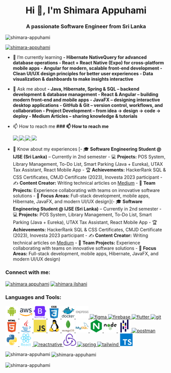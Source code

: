 <h1 align="center">Hi 👋, I'm Shimara Appuhami</h1>
<h3 align="center">A passionate Software Engineer from Sri Lanka</h3>

<p align="left"> <img src="https://komarev.com/ghpvc/?username=shimara-appuhami&label=Profile%20views&color=0e75b6&style=flat" alt="shimara-appuhami" /> </p>

<p align="left"> <a href="https://github.com/ryo-ma/github-profile-trophy"><img src="https://github-profile-trophy.vercel.app/?username=shimara-appuhami" alt="shimara-appuhami" /></a> </p>

- 🌱 I’m currently learning **- **Hibernate NativeQuery** for advanced database operations - **React + React Native (Expo)** for cross-platform mobile apps - **Angular** for modern, scalable front-end development - **Clean UI/UX design principles** for better user experiences - **Data visualization & dashboards** to make insights interactive**

- 💬 Ask me about **- **Java, Hibernate, Spring & SQL** – backend development & database management - **React & Angular** – building modern front-end and mobile apps - **JavaFX** – designing interactive desktop applications - **GitHub & Git** – version control, workflows, and collaboration - **Project Development** – from idea → design → code → deploy - **Medium Articles** – sharing knowledge & tutorials**

- 📫 How to reach me **### 📫 How to reach me <p align="left"> <a href="mailto:shimaraappuhami@gmail.com"> <img src="https://img.shields.io/badge/Email-D14836?style=for-the-badge&logo=gmail&logoColor=white" /> </a> <a href="https://www.linkedin.com/in/shimara-appuhami/"> <img src="https://img.shields.io/badge/LinkedIn-0A66C2?style=for-the-badge&logo=linkedin&logoColor=white" /> </a> <a href="https://medium.com/@shimaraappuhami"> <img src="https://img.shields.io/badge/Medium-000000?style=for-the-badge&logo=medium&logoColor=white" /> </a> <a href="https://github.com/ShimaraAppuhami"> <img src="https://img.shields.io/badge/GitHub-181717?style=for-the-badge&logo=github&logoColor=white" /> </a> </p>**

- 📄 Know about my experiences [- 🎓 **Software Engineering Student @ IJSE (Sri Lanka)** – Currently in 2nd semester - 💻 **Projects:** POS System, Library Management, To-Do List, Smart Parking (Java + Eureka), UTAX Tax Assistant, React Mobile App - 🏆 **Achievements:** HackerRank SQL & CSS Certificates, CMJD Certificate (2023), Inovesta 2023 participant - ✍ **Content Creator:** Writing technical articles on [Medium](https://medium.com/@shimaraappuhami) - 🤝 **Team Projects:** Experience collaborating with teams on innovative software solutions - 🚀 **Focus Areas:** Full-stack development, mobile apps, Hibernate, JavaFX, and modern UI/UX design](- 🎓 **Software Engineering Student @ IJSE (Sri Lanka)** – Currently in 2nd semester - 💻 **Projects:** POS System, Library Management, To-Do List, Smart Parking (Java + Eureka), UTAX Tax Assistant, React Mobile App - 🏆 **Achievements:** HackerRank SQL & CSS Certificates, CMJD Certificate (2023), Inovesta 2023 participant - ✍ **Content Creator:** Writing technical articles on [Medium](https://medium.com/@shimaraappuhami) - 🤝 **Team Projects:** Experience collaborating with teams on innovative software solutions - 🚀 **Focus Areas:** Full-stack development, mobile apps, Hibernate, JavaFX, and modern UI/UX design)

<h3 align="left">Connect with me:</h3>
<p align="left">
<a href="https://linkedin.com/in/shimara appuhami" target="blank"><img align="center" src="https://raw.githubusercontent.com/rahuldkjain/github-profile-readme-generator/master/src/images/icons/Social/linked-in-alt.svg" alt="shimara appuhami" height="30" width="40" /></a>
<a href="https://www.youtube.com/c/shimara ilshani" target="blank"><img align="center" src="https://raw.githubusercontent.com/rahuldkjain/github-profile-readme-generator/master/src/images/icons/Social/youtube.svg" alt="shimara ilshani" height="30" width="40" /></a>
</p>

<h3 align="left">Languages and Tools:</h3>
<p align="left"> <a href="https://developer.android.com" target="_blank" rel="noreferrer"> <img src="https://raw.githubusercontent.com/devicons/devicon/master/icons/android/android-original-wordmark.svg" alt="android" width="40" height="40"/> </a> <a href="https://aws.amazon.com" target="_blank" rel="noreferrer"> <img src="https://raw.githubusercontent.com/devicons/devicon/master/icons/amazonwebservices/amazonwebservices-original-wordmark.svg" alt="aws" width="40" height="40"/> </a> <a href="https://getbootstrap.com" target="_blank" rel="noreferrer"> <img src="https://raw.githubusercontent.com/devicons/devicon/master/icons/bootstrap/bootstrap-plain-wordmark.svg" alt="bootstrap" width="40" height="40"/> </a> <a href="https://www.w3schools.com/css/" target="_blank" rel="noreferrer"> <img src="https://raw.githubusercontent.com/devicons/devicon/master/icons/css3/css3-original-wordmark.svg" alt="css3" width="40" height="40"/> </a> <a href="https://www.docker.com/" target="_blank" rel="noreferrer"> <img src="https://raw.githubusercontent.com/devicons/devicon/master/icons/docker/docker-original-wordmark.svg" alt="docker" width="40" height="40"/> </a> <a href="https://expressjs.com" target="_blank" rel="noreferrer"> <img src="https://raw.githubusercontent.com/devicons/devicon/master/icons/express/express-original-wordmark.svg" alt="express" width="40" height="40"/> </a> <a href="https://www.figma.com/" target="_blank" rel="noreferrer"> <img src="https://www.vectorlogo.zone/logos/figma/figma-icon.svg" alt="figma" width="40" height="40"/> </a> <a href="https://firebase.google.com/" target="_blank" rel="noreferrer"> <img src="https://www.vectorlogo.zone/logos/firebase/firebase-icon.svg" alt="firebase" width="40" height="40"/> </a> <a href="https://flutter.dev" target="_blank" rel="noreferrer"> <img src="https://www.vectorlogo.zone/logos/flutterio/flutterio-icon.svg" alt="flutter" width="40" height="40"/> </a> <a href="https://git-scm.com/" target="_blank" rel="noreferrer"> <img src="https://www.vectorlogo.zone/logos/git-scm/git-scm-icon.svg" alt="git" width="40" height="40"/> </a> <a href="https://www.w3.org/html/" target="_blank" rel="noreferrer"> <img src="https://raw.githubusercontent.com/devicons/devicon/master/icons/html5/html5-original-wordmark.svg" alt="html5" width="40" height="40"/> </a> <a href="https://www.java.com" target="_blank" rel="noreferrer"> <img src="https://raw.githubusercontent.com/devicons/devicon/master/icons/java/java-original.svg" alt="java" width="40" height="40"/> </a> <a href="https://developer.mozilla.org/en-US/docs/Web/JavaScript" target="_blank" rel="noreferrer"> <img src="https://raw.githubusercontent.com/devicons/devicon/master/icons/javascript/javascript-original.svg" alt="javascript" width="40" height="40"/> </a> <a href="https://www.linux.org/" target="_blank" rel="noreferrer"> <img src="https://raw.githubusercontent.com/devicons/devicon/master/icons/linux/linux-original.svg" alt="linux" width="40" height="40"/> </a> <a href="https://www.mongodb.com/" target="_blank" rel="noreferrer"> <img src="https://raw.githubusercontent.com/devicons/devicon/master/icons/mongodb/mongodb-original-wordmark.svg" alt="mongodb" width="40" height="40"/> </a> <a href="https://www.mysql.com/" target="_blank" rel="noreferrer"> <img src="https://raw.githubusercontent.com/devicons/devicon/master/icons/mysql/mysql-original-wordmark.svg" alt="mysql" width="40" height="40"/> </a> <a href="https://www.nginx.com" target="_blank" rel="noreferrer"> <img src="https://raw.githubusercontent.com/devicons/devicon/master/icons/nginx/nginx-original.svg" alt="nginx" width="40" height="40"/> </a> <a href="https://nodejs.org" target="_blank" rel="noreferrer"> <img src="https://raw.githubusercontent.com/devicons/devicon/master/icons/nodejs/nodejs-original-wordmark.svg" alt="nodejs" width="40" height="40"/> </a> <a href="https://pandas.pydata.org/" target="_blank" rel="noreferrer"> <img src="https://raw.githubusercontent.com/devicons/devicon/2ae2a900d2f041da66e950e4d48052658d850630/icons/pandas/pandas-original.svg" alt="pandas" width="40" height="40"/> </a> <a href="https://postman.com" target="_blank" rel="noreferrer"> <img src="https://www.vectorlogo.zone/logos/getpostman/getpostman-icon.svg" alt="postman" width="40" height="40"/> </a> <a href="https://www.python.org" target="_blank" rel="noreferrer"> <img src="https://raw.githubusercontent.com/devicons/devicon/master/icons/python/python-original.svg" alt="python" width="40" height="40"/> </a> <a href="https://reactjs.org/" target="_blank" rel="noreferrer"> <img src="https://raw.githubusercontent.com/devicons/devicon/master/icons/react/react-original-wordmark.svg" alt="react" width="40" height="40"/> </a> <a href="https://reactnative.dev/" target="_blank" rel="noreferrer"> <img src="https://reactnative.dev/img/header_logo.svg" alt="reactnative" width="40" height="40"/> </a> <a href="https://redux.js.org" target="_blank" rel="noreferrer"> <img src="https://raw.githubusercontent.com/devicons/devicon/master/icons/redux/redux-original.svg" alt="redux" width="40" height="40"/> </a> <a href="https://spring.io/" target="_blank" rel="noreferrer"> <img src="https://www.vectorlogo.zone/logos/springio/springio-icon.svg" alt="spring" width="40" height="40"/> </a> <a href="https://tailwindcss.com/" target="_blank" rel="noreferrer"> <img src="https://www.vectorlogo.zone/logos/tailwindcss/tailwindcss-icon.svg" alt="tailwind" width="40" height="40"/> </a> <a href="https://www.typescriptlang.org/" target="_blank" rel="noreferrer"> <img src="https://raw.githubusercontent.com/devicons/devicon/master/icons/typescript/typescript-original.svg" alt="typescript" width="40" height="40"/> </a> </p>

<p><img align="left" src="https://github-readme-stats.vercel.app/api/top-langs?username=shimara-appuhami&show_icons=true&locale=en&layout=compact" alt="shimara-appuhami" /></p>

<p>&nbsp;<img align="center" src="https://github-readme-stats.vercel.app/api?username=shimara-appuhami&show_icons=true&locale=en" alt="shimara-appuhami" /></p>

<p><img align="center" src="https://github-readme-streak-stats.herokuapp.com/?user=shimara-appuhami&" alt="shimara-appuhami" /></p>
